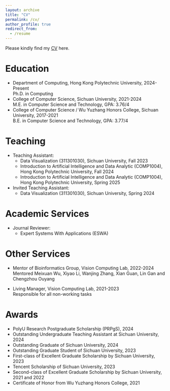 ```yaml
---
layout: archive
title: "CV"
permalink: /cv/
author_profile: true
redirect_from:
  - /resume
---
```


<!-- {% include base_path %} -->

Please kindly find my [CV](https://echochou990919.github.io/files/YiZhou_CV.pdf) here.

# Education

- Department of Computing, Hong Kong Polytechnic University, 2024-Present  
Ph.D. in Computing
- College of Computer Science, Sichuan University, 2021-2024  
M.E. in Computer Science and Technology, GPA: 3.76/4  
- College of Computer Science / Wu Yuzhang Honors College, Sichuan University, 2017-2021  
B.E. in Computer Science and Technology, GPA: 3.77/4  

# Teaching

<!--  (311301030) -->
- Teaching Assistant:
  - Data Visualization (311301030), Sichuan University, Fall 2023
  - Introduction to Artificial Intelligence and Data Analytic (COMP1004), Hong Kong Polytechnic University, Fall 2024
  - Introduction to Artificial Intelligence and Data Analytic (COMP1004), Hong Kong Polytechnic University, Spring 2025
- Invited Teaching Assistant:
  - Data Visualization (311301030), Sichuan University, Spring 2024

# Academic Services

- Journal Reviewer:
  - Expert Systems With Applications (ESWA)

# Other Services

- Mentor of Bioinformatics Group, Vision Computing Lab, 2022-2024  
Mentored Meixuan Wu, Xiyao Li, Wanjing Zhang, Xian Guan, Lin Gan and Chengzhou Ouyang  
<!-- Mentored Chengzhou Ouyang and  -->
<!-- Gogoing Projects: Prediction of various RNA-disease associations, Prediction of enhancer-promoter interactions, Prediction of RNA-protein interactions   -->
- Living Manager, Vision Computing Lab, 2021-2023  
Responsible for all non-working tasks  

# Awards

- PolyU Research Postgraduate Scholarship (PRPgS), 2024
- Outstanding Undergraduate Teaching Assistant at Sichuan University, 2024  
- Outstanding Graduate of Sichuan University, 2024  
- Outstanding Graduate Student of Sichuan University, 2023  
- First-class of Excellent Graduate Scholarship by Sichuan University, 2023  
- Tencent Scholarship of Sichuan University, 2023  
- Second-class of Excellent Graduate Scholarship by Sichuan University, 2021 and 2022  
- Certificate of Honor from Wu Yuzhang Honors College, 2021  